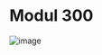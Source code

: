 # Modul 300

![image](https://github.com/ImSlacking/Modul300/assets/70324314/f44155f6-7fdc-49aa-b8c0-145efa127807)